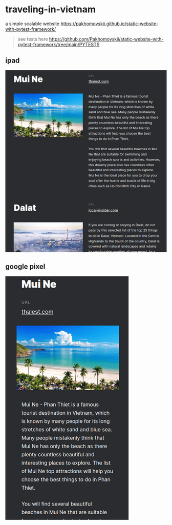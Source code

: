 # traveling-in-vietnam

 a simple scalable website https://pakhomovskii.github.io/static-website-with-pytest-framework/

 > see tests here https://github.com/Pakhomovskii/static-website-with-pytest-framework/tree/main/PYTESTS

## ipad
![alt te![alt text](http://url/to/img.png)xt](./images/ipad.png)

## google pixel
![alt text](./images/pixel.png)
